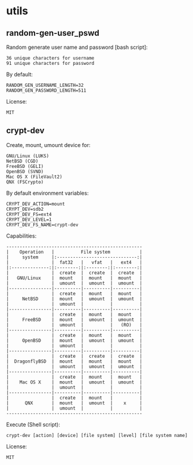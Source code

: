 # utils

random-gen-user_pswd
------------

Random generate user name and password [bash script]:

    36 unique characters for username
    91 unique characters for password

By default:

    RANDOM_GEN_USERNAME_LENGTH=32
    RANDOM_GEN_PASSWORD_LENGTH=511

License:

    MIT


crypt-dev
------------

Create, mount, umount device for:

    GNU/Linux (LUKS)
    NetBSD (CGD)
    FreeBSD (GELI)
    OpenBSD (SVND)
    Mac OS X (FileVault2)
    QNX (FSCrypto)

By default environment variables:

    CRYPT_DEV_ACTION=mount
    CRYPT_DEV=sdb2
    CRYPT_DEV_FS=ext4
    CRYPT_DEV_LEVEL=1
    CRYPT_DEV_FS_NAME=crypt-dev

Capabilities:

    ---------------------------------------------------
    |    Operation   |          File system           |
    |     system     |:------------------------------:|
    |                |  fat32   |   vfat   |   ext4   |
    |:--------------:|:--------:|:--------:|:--------:|
    |                |  create  |  create  |  create  |
    |   GNU/Linux    |  mount   |  mount   |  mount   |
    |                |  umount  |  umount  |  umount  |
    |----------------|----------|----------|----------|
    |                |  create  |  mount   |  mount   |
    |     NetBSD     |  mount   |  umount  |  umount  |
    |                |  umount  |          |          |
    |----------------|----------|----------|----------|
    |                |  create  |  mount   |  mount   |
    |     FreeBSD    |  mount   |  umount  |  umount  |
    |                |  umount  |          |   (RO)   |
    |----------------|----------|----------|----------|
    |                |  create  |  mount   |  mount   |
    |     OpenBSD    |  mount   |  umount  |  umount  |
    |                |  umount  |          |          |
    |----------------|----------|----------|----------|
    |                |  create  |  create  |  create  |
    |  DragonflyBSD  |  mount   |  mount   |  mount   |
    |                |  umount  |  umount  |  umount  |
    |----------------|----------|----------|----------|
    |                |  create  |  mount   |  mount   |
    |    Mac OS X    |  mount   |  umount  |  umount  |
    |                |  umount  |          |          |
    |----------------|----------|----------|----------|
    |                |  create  |  mount   |          |
    |      QNX       |  mount   |  umount  |    x     |
    |                |  umount  |          |          |
    ---------------------------------------------------

Execute (Shell script):

    crypt-dev [action] [device] [file system] [level] [file system name]

License:

    MIT
